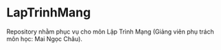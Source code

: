 # LapTrinhMang
Repository nhằm phục vụ cho môn Lập Trình Mạng (Giảng viên phụ trách môn học: Mai Ngọc Châu).

